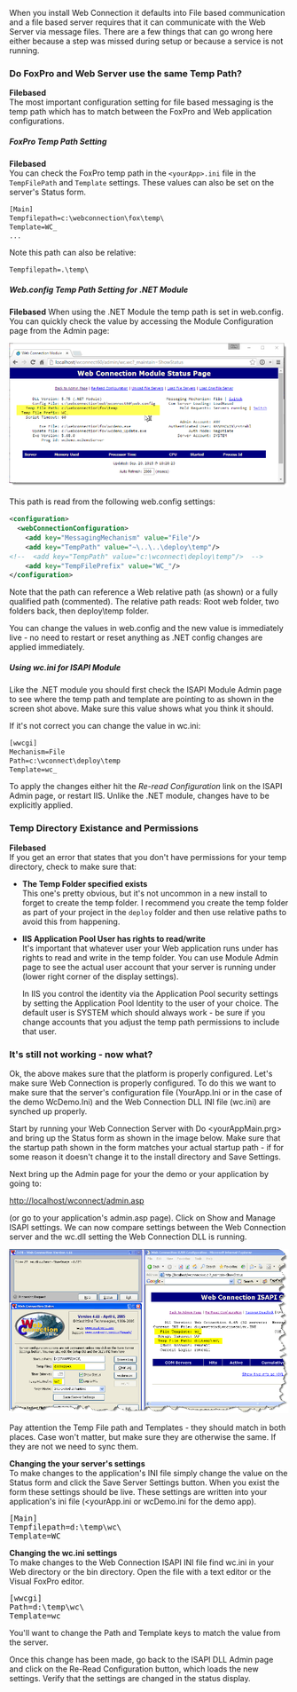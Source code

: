 ﻿When you install Web Connection it defaults into File based communication and a file based server requires that it can communicate with the Web Server via message files. There are a few things that can go wrong here either because a step was missed during setup or because a service is not running. 



### Do FoxPro and Web Server use the same Temp Path? 
**Filebased**  
The most important configuration setting for file based messaging is the temp path which has to match between the FoxPro and Web application configurations.

##### FoxPro Temp Path Setting
**Filebased**  
You can check the FoxPro temp path in the `<yourApp>.ini` file in the `TempFilePath` and `Template` settings. These values can also be set on the server's Status form.

```
[Main]
Tempfilepath=c:\webconnection\fox\temp\
Template=WC_
...
```

Note this path can also be relative:

```
Tempfilepath=.\temp\
```
##### Web.config Temp Path Setting for .NET Module
**Filebased**
When using the .NET Module the temp path is set in web.config. You can quickly check the value by accessing the Module Configuration page from the Admin page:

![](IMAGES/misc/ModulePaths.png)

This path is read from the following web.config settings: 

```xml
<configuration>
  <webConnectionConfiguration>
    <add key="MessagingMechanism" value="File"/>
    <add key="TempPath" value="~\..\..\deploy\temp"/>
<!--  <add key="TempPath" value="c:\wconnect\deploy\temp"/>  -->
    <add key="TempFilePrefix" value="WC_"/>
</configuration>    
```

Note that the path can reference a Web relative path (as shown) or a fully qualified path (commented). The relative path reads: Root web folder, two folders back, then deploy\temp folder. 

You can change the values in web.config and the new value is immediately live - no need to restart or reset anything as .NET config changes are applied immediately.

##### Using wc.ini for ISAPI Module
Like the .NET module you should first check the ISAPI Module Admin page to see where the temp path and template are pointing to as shown in the screen shot above. Make sure this value shows what you think it should.

If it's not correct you can change the value in wc.ini:

```
[wwcgi]
Mechanism=File
Path=c:\wconnect\deploy\temp
Template=wc_
```
To apply the changes either hit the *Re-read Configuration* link on the ISAPI Admin page, or restart IIS. Unlike the .NET module, changes have to be explicitly applied.


### Temp Directory Existance and Permissions
**Filebased**  
If you get an error that states that you don't have permissions for your temp directory, check to make sure that:

* **The Temp Folder specified exists**  
This one's pretty obvious, but it's not uncommon in a new install to forget to create the temp folder. I recommend you create the temp folder as part of your project in the `deploy` folder and then use relative paths to avoid this from happening.

* **IIS Application Pool User has rights to read/write**  
It's important that whatever user your Web application runs under has rights to read and write in the temp folder. You can use Module Admin page to see the actual user account that your server is running under (lower right corner of the display settings). 

  In IIS you control the identity via the Application Pool security settings by setting the Application Pool Identity to the user of your choice. The default user is SYSTEM which should always work - be sure if you change accounts that you adjust the temp path permissions to include that user.




### It's still not working - now what?
Ok, the above makes sure that the platform is properly configured. Let's make sure Web Connection is properly configured. To do this we want to make sure that the server's configuration file (YourApp.Ini or in the case of the demo WcDemo.Ini) and the Web Connection DLL INI file (wc.ini) are synched up properly.

Start by running your Web Connection Server with Do <yourAppMain.prg> and bring up the Status form as shown in the image below. Make sure that the startup path shown in the form matches your actual startup path - if for some reason it doesn't change it to the install directory and Save Settings.

Next bring up the Admin page for your the demo or your application by going to:

<a href="http://localhost/wconnect/admin.asp" target="top">http://localhost/wconnect/admin.asp</a>

(or go to your application's admin.asp page). Click on Show and Manage ISAPI settings. We can now compare settings between the Web Connection server and the wc.dll setting the Web Connection DLL is running.

![](IMAGES\misc\TroubleShootingFileBased.png)

Pay attention the Temp File path and Templates - they should match in both places. Case won't matter, but make sure they are otherwise the same. If they are not we need to sync them.

**Changing the your server's settings**  
To make changes to the application's INI file simply change the value on the Status form and click the Save Server Settings button. When you exist the form these settings should be live. These settings are written into your application's ini file (<yourApp.ini or wcDemo.ini for the demo app).

<pre>[Main]
Tempfilepath=d:\temp\wc\
Template=WC_
</pre>

**Changing the wc.ini settings**  
To make changes to the Web Connection ISAPI INI file find wc.ini in your Web directory or the bin directory. Open the file with a text editor or the Visual FoxPro editor. 

<pre>[wwcgi]
Path=d:\temp\wc\
Template=wc_
</pre>

You'll want to change the Path and Template keys to match the value from the server.

Once this change has been made, go back to the ISAPI DLL Admin page and click on the Re-Read Configuration button, which loads the new settings. Verify that the settings are changed in the status display.